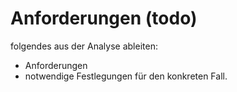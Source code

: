 # Anforderungen (todo)

folgendes aus der Analyse ableiten:
* Anforderungen
* notwendige Festlegungen für den konkreten Fall.